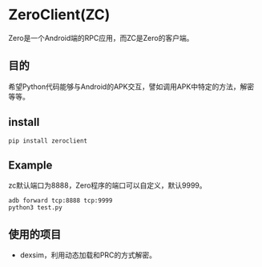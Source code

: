 # ZeroClient(ZC)

Zero是一个Android端的RPC应用，而ZC是Zero的客户端。

## 目的

希望Python代码能够与Android的APK交互，譬如调用APK中特定的方法，解密等等。

## install
```
pip install zeroclient
```

## Example
zc默认端口为8888，Zero程序的端口可以自定义，默认9999。
```
adb forward tcp:8888 tcp:9999
python3 test.py
```

## 使用的项目

- dexsim，利用动态加载和PRC的方式解密。